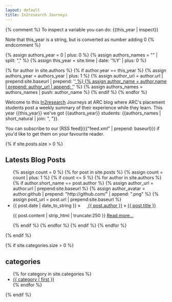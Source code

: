```yaml
---
layout: default
title: In2research Journeys
---
```



{% comment %}
To inspect a variable you can do:
{{this_year | inspect}}

Note that this_year is a string, but is converted as number adding 0
{% endcomment %}

{% assign authors_year = 0 | plus: 0 %}
{% assign authors_names = "" | split: "," %}
{% assign this_year = site.time | date: '%Y' | plus: 0 %}

{% for author in site.authors %}
  {% if author.year == this_year %}
    {% assign authors_year = authors_year | plus: 1 %}
    {% assign author_url = author.url | prepend:site.baseurl | prepend: '<a href="' | append: '.html">' %}
    {% assign author_name = author.name | prepend: author_url | append: '</a>' %}
    {% assign authors_names = authors_names | push:  author_name %}
  {% endif %}
{% endfor %}

Welcome to this [In2research](https://in2scienceuk.org/our-programmes/in2research/) Journeys at ARC blog where ARC's placement students post a weekly summary of their experience while they learn. This year {{this_year}} we've got {{authors_year}} students: {{authors_names | short_natural | join: ", "}}.
	
You can subscribe to our [RSS feed]({{"feed.xml" | prepend: baseurl}}) if you'd like to get them on your favourite reader.
	
  <p>
{% if site.posts.size > 0 %}
  <h2>Latests Blog Posts</h2>
  <ul class="posts">
    {% assign count = 0 %}
    {% for post in site.posts %}
      {% assign count = count | plus: 1 %}
      {% if count <= 5 %}
        {% for author in site.authors %}
          {% if author.short_name == post.author %}
            {% assign author_url = author.url | prepend:site.baseurl %}
            {% assign author_avatar = author.github | prepend: "http://github.com/" | append: ".png" %}
            {% assign post_url = post.url | prepend:site.baseurl %}
            <!-- TODO: add photo of the author -->
            <li><span>{{ post.date | date_to_string }}</span> &raquo; <span><a href="{{ author_url }}.html"><img src="{{ author_avatar}}" style="border-radius:8px;height:16px;margin-bottom:0;" /> {{ post.author }}</a></span> &raquo;  <a href="{{ post_url }}">{{ post.title }}</a>
            <p class="entry">{{ post.content | strip_html | truncate:250 }}
              <a href="{{ post_url }}">Read more...</a>
            </p>
            </li>
          {% endif %}
        {% endfor %}
      {% endif %}
    {% endfor %}
  </ul>
{% endif %}

{% if site.categories.size > 0 %}
<h2> categories </h2>
<ul class="tags">
  <!-- From http://vvv.tobiassjosten.net/jekyll/jekyll-tag-cloud/ -->
{% for category in site.categories %}
<li style="font-size: {{category | last | size | times: 100 | divided_by: site.categories.size | plus: 70 }}%">
<a href="{{site.baseurl}}/categories.html#{{ category | first | slugize }}">
  {{ category | first }}
</a>
</li>
{% endfor %}
</ul>

{% endif %}
